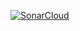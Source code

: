 [![SonarCloud](https://sonarcloud.io/api/project_badges/measure?project=WendyAlph_node-js-sample&metric=alert_status)](https://sonarcloud.io/summary/new_code?id=WendyAlph_node-js-sample)
